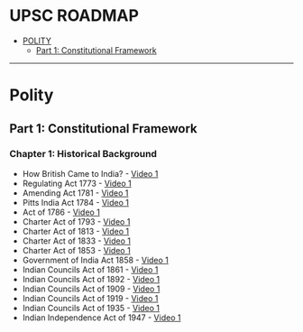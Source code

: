 # UPSC ROADMAP

* [POLITY](#polity)
  * [Part 1: Constitutional Framework](#constitutional-framework)

---
# Polity

## Part 1: Constitutional Framework

### Chapter 1: Historical Background

* How British Came to India? - [Video 1](https://www.youtube.com/watch?v=3bZoB8PiXas)
* Regulating Act 1773 - [Video 1](https://www.youtube.com/watch?v=4N5gsuxVxv8&list=LL&index=2&t=3s)
* Amending Act 1781 - [Video 1](https://www.youtube.com/watch?v=LF6DYouUSqs&list=LL&index=1)
* Pitts India Act 1784 - [Video 1](#)
* Act of 1786 - [Video 1](#)
* Charter Act of 1793 - [Video 1](#)
* Charter Act of 1813 - [Video 1](#)
* Charter Act of 1833 - [Video 1](#)
* Charter Act of 1853 - [Video 1](#)
* Government of India Act 1858 - [Video 1](#)
* Indian Councils Act of 1861 - [Video 1](#)
* Indian Councils Act of 1892 - [Video 1](#)
* Indian Councils Act of 1909 - [Video 1](#)
* Indian Councils Act of 1919 - [Video 1](#)
* Indian Councils Act of 1935 - [Video 1](#)
* Indian Independence Act of 1947 - [Video 1](#)



